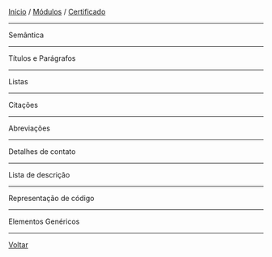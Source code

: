 [Início](https://github.com/Thalyalm/rocketseat-trilha-fundamentar) /
[Módulos](https://github.com/Thalyalm/rocketseat-trilha-fundamentar/tree/main/modulos) /
[Certificado](https://github.com/Thalyalm/rocketseat-trilha-fundamentar/tree/main/certificado)

---

 Semântica

---

 Títulos e Parágrafos

---

 Listas

---

 Citações

---

 Abreviações

---

 Detalhes de contato

---

 Lista de descrição

---

 Representação de código

---

 Elementos Genéricos

---

[Voltar](https://github.com/Thalyalm/rocketseat-trilha-fundamentar/tree/main/modulos/o-guia-estelar-de-html)